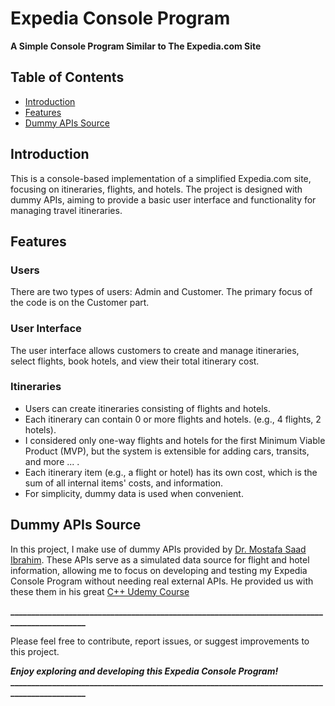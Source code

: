 # Expedia Console Program
**A Simple Console Program Similar to The Expedia.com Site**

## Table of Contents
- [Introduction](#introduction)
- [Features](#features)
- [Dummy APIs Source](#dummy-apis-source)

## Introduction
This is a console-based implementation of a simplified Expedia.com site, focusing on itineraries, flights, and hotels. The project is designed with dummy APIs, aiming to provide a basic user interface and functionality for managing travel itineraries.

## Features
### Users
There are two types of users: Admin and Customer. The primary focus of the code is on the Customer part.
### User Interface
The user interface allows customers to create and manage itineraries, select flights, book hotels, and view their total itinerary cost.
### Itineraries
  - Users can create itineraries consisting of flights and hotels.
  - Each itinerary can contain 0 or more flights and hotels. (e.g., 4 flights, 2 hotels).
  - I considered only one-way flights and hotels for the first Minimum Viable Product (MVP), but the system is extensible for adding cars, transits, and more ... .
  - Each itinerary item (e.g., a flight or hotel) has its own cost, which is the sum of all internal items' costs, and information.
  - For simplicity, dummy data is used when convenient.

## Dummy APIs Source
In this project, I make use of dummy APIs provided by [Dr. Mostafa Saad Ibrahim](https://github.com/mostafa-saad). These APIs serve as a simulated data source for flight and hotel information, allowing me to focus on developing and testing my Expedia Console Program without needing real external APIs. He provided us with these them in his great [C++ Udemy Course](https://www.udemy.com/share/103GjP3@CpoI0V4YIqdHCuKOMQ2Q7ysCnzVANr9HKR9C0i964WO325Ys0ww_XVQvK4H0L8zmHg==/)


**_____________________________________________________________________________________________**

Please feel free to contribute, report issues, or suggest improvements to this project.

***Enjoy exploring and developing this Expedia Console Program!***
**_____________________________________________________________________________________________**
